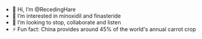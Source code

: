 - 👋 Hi, I’m @RecedingHare
- 👀 I’m interested in minoxidil and finasteride
- 💞️ I’m looking to stop, collaborate and listen
- ⚡ Fun fact: China provides around 45% of the world's annual carrot crop

<!---
RecedingHare/RecedingHare is a ✨ special ✨ repository because its `README.md` (this file) appears on your GitHub profile.
You can click the Preview link to take a look at your changes.
--->
